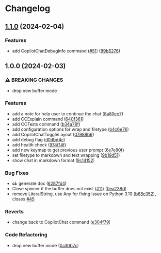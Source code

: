 # Changelog

## [1.1.0](https://github.com/jellydn/CopilotChat.nvim/compare/v1.0.0...v1.1.0) (2024-02-04)


### Features

* add CopilotChatDebugInfo command ([#51](https://github.com/jellydn/CopilotChat.nvim/issues/51)) ([89b6276](https://github.com/jellydn/CopilotChat.nvim/commit/89b6276e995de2e05ea391a9d1045676737c93bd))

## 1.0.0 (2024-02-03)


### ⚠ BREAKING CHANGES

* drop new buffer mode

### Features

* add a note for help user to continue the chat ([8a80ee7](https://github.com/jellydn/CopilotChat.nvim/commit/8a80ee7d3f9d0dcb65b315255d629c2cd8263dac))
* add CCExplain command ([640f361](https://github.com/jellydn/CopilotChat.nvim/commit/640f361a54be51e7c479257c374d4a26d8fcd31d))
* add CCTests command ([b34a78f](https://github.com/jellydn/CopilotChat.nvim/commit/b34a78f05ebe65ca093e4dc4b66de9120a681f4c))
* add configuration options for wrap and filetype ([b4c6e76](https://github.com/jellydn/CopilotChat.nvim/commit/b4c6e760232ec54d4632edef3869e1a05ec61751))
* add CopilotChatToggleLayout ([07988b9](https://github.com/jellydn/CopilotChat.nvim/commit/07988b95a412756169016e991dabcf190a930c7e))
* add debug flag ([d0dbd4c](https://github.com/jellydn/CopilotChat.nvim/commit/d0dbd4c6fb9be75ccaa591b050198d40c097f423))
* add health check ([974f14f](https://github.com/jellydn/CopilotChat.nvim/commit/974f14f0d0978d858cbe0126568f30fd63262cb6))
* add new keymap to get previous user prompt ([6e7e80f](https://github.com/jellydn/CopilotChat.nvim/commit/6e7e80f118c589a009fa1703a284ad292260e3a0))
* set filetype to markdown and text wrapping ([9b19d51](https://github.com/jellydn/CopilotChat.nvim/commit/9b19d51deacdf5c958933e99a2e75ebe4c968a9b))
* show chat in markdown format ([9c14152](https://github.com/jellydn/CopilotChat.nvim/commit/9c141523de12e723b1d72d95760f2daddcecd1d9))


### Bug Fixes

* **ci:** generate doc ([6287fd4](https://github.com/jellydn/CopilotChat.nvim/commit/6287fd452d83d43a739d4c7c7a5524537032fc5d))
* Close spinner if the buffer does not exist ([#11](https://github.com/jellydn/CopilotChat.nvim/issues/11)) ([0ea238d](https://github.com/jellydn/CopilotChat.nvim/commit/0ea238d7be9c7872dd9932a56d3521531b2297db))
* remove LiteralString, use Any for fixing issue on Python 3.10 ([b68c352](https://github.com/jellydn/CopilotChat.nvim/commit/b68c3522d03c8ac9a332169c56e725b69a43b07c)), closes [#45](https://github.com/jellydn/CopilotChat.nvim/issues/45)


### Reverts

* change back to CopilotChat command ([e304f79](https://github.com/jellydn/CopilotChat.nvim/commit/e304f792a5fbba412c2a5a1f717ec7e2ab12e5b0))


### Code Refactoring

* drop new buffer mode ([0a30b7c](https://github.com/jellydn/CopilotChat.nvim/commit/0a30b7cfbd8b52bf8a9e4cd96dcade4995e6eb3a))
